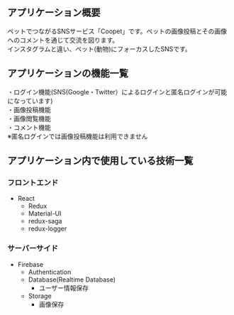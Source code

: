 ## アプリケーション概要
ペットでつながるSNSサービス「Coopet」です。ペットの画像投稿とその画像へのコメントを通じて交流を図ります。<br>
インスタグラムと違い、ペット(動物)にフォーカスしたSNSです。

## アプリケーションの機能一覧
・ログイン機能(SNS(Google・Twitter）によるログインと匿名ログインが可能になっています)<br>
・画像投稿機能<br>
・画像閲覧機能<br>
・コメント機能<br>
※匿名ログインでは画像投稿機能は利用できません<br>

## アプリケーション内で使用している技術一覧

### フロントエンド
- React
  * Redux
  * Material-UI
  * redux-saga
  * redux-logger
  
### サーバーサイド
- Firebase
  * Authentication
  * Database(Realtime Database)
    + ユーザー情報保存
  * Storage
    + 画像保存
    
